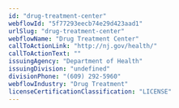 ```yaml
---
id: "drug-treatment-center"
webflowId: "5f77293eecb74e29d423aad1"
urlSlug: "drug-treatment-center"
webflowName: "Drug Treatment Center"
callToActionLink: "http://nj.gov/health/"
callToActionText: ""
issuingAgency: "Department of Health"
issuingDivision: "undefined"
divisionPhone: "(609) 292-5960"
webflowIndustry: "Drug Treatment"
licenseCertificationClassification: "LICENSE"
---
```

